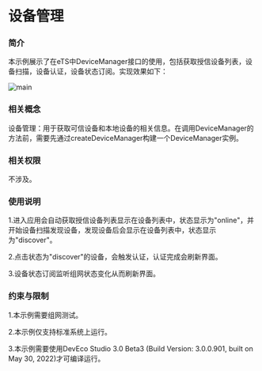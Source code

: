 # 设备管理

### 简介

本示例展示了在eTS中DeviceManager接口的使用，包括获取授信设备列表，设备扫描，设备认证，设备状态订阅。实现效果如下：

![main](screenshots/device/main.png)

### 相关概念

设备管理：用于获取可信设备和本地设备的相关信息。在调用DeviceManager的方法前，需要先通过createDeviceManager构建一个DeviceManager实例。

### 相关权限

不涉及。

### 使用说明

1.进入应用会自动获取授信设备列表显示在设备列表中，状态显示为"online"，并开始设备扫描发现设备，发现设备后会显示在设备列表中，状态显示为"discover"。

2.点击状态为"discover"的设备，会触发认证，认证完成会刷新界面。

3.设备状态订阅监听组网状态变化从而刷新界面。

### 约束与限制

1.本示例需要组网测试。

2.本示例仅支持标准系统上运行。

3.本示例需要使用DevEco Studio 3.0 Beta3 (Build Version: 3.0.0.901, built on May 30, 2022)才可编译运行。
